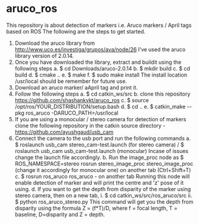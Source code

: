 # aruco_ros
This repository is about detection of markers i.e. Aruco markers / April tags based on ROS
The following are the steps to get started.
1. Download the aruco library from http://www.uco.es/investiga/grupos/ava/node/26 
    I've used the aruco library version of 2.0.14.
2. Once you have downloaded the library, extract and buildit using the following steps
    a. $ cd Downloads/aruco-2.0.14
    b. $ mkdir build
    c. $ cd build
    d. $ cmake ..
    e. $ make
    f. $ sudo make install
    The install location /usr/local should be remember for future use.
3. Download an aruco marker/ aApril tag and print it.
4. Follow the following steps
    a. $ cd catkin_ws/src
    b. clone this repository  https://github.com/shashankvkt/aruco_ros
    c. $ source /opt/ros/YOUR_DISTRIBUTION/setup.bash
    d. $ cd ..
    e. $ catkin_make --pkg ros_aruco -DARUCO_PATH=/usr/local
5. If you are using a monocular / stereo camera for detection of markers clone the following repository in the catkin source directory - https://github.com/ayushgaud/usb_cam
6. Connect the camera to the usb port and run the following commands
    a. $ roslaunch usb_cam stereo_cam-test.launch (for stereo camera)  / $ roslaunch usb_cam usb_cam-test.launch (monocular)
          Incase of issues change the launch file accordingly.
    b. Run the image_proc node as  $ ROS_NAMESPACE=stereo rosrun stereo_image_proc stereo_image_proc (change it accordingly for           monocular one) on another tab (Ctrl+Shift+T)
    c. $ rosrun ros_aruco ros_aruco - on another tab
        Running this node will enable detection of marker and will print the centre and 'z' pose of it using.
    d. If you want to get the depth from disparity of the marker using stereo camera, then on a new tab,
        i. $ cd catkin_ws/src/ros_aruco/src
        ii. $ python ros_aruco_stereo.py
        This command will get you the depth from disparity using the formula  Z = (f*T)/D,
            where f = focal length, T = baseline, D=disparity and Z = depth. 

